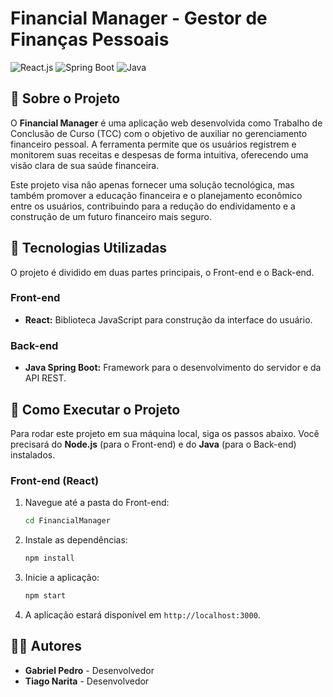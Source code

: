 # Financial Manager - Gestor de Finanças Pessoais

![React.js](https://img.shields.io/badge/Frontend-React-61DAFB?style=flat&logo=react)
![Spring Boot](https://img.shields.io/badge/Backend-Spring%20Boot-6DB33F?style=flat&logo=spring)
![Java](https://img.shields.io/badge/Language-Java-orange?style=flat&logo=java)

## 📌 Sobre o Projeto

O **Financial Manager** é uma aplicação web desenvolvida como Trabalho de Conclusão de Curso (TCC) com o objetivo de auxiliar no gerenciamento financeiro pessoal. A ferramenta permite que os usuários registrem e monitorem suas receitas e despesas de forma intuitiva, oferecendo uma visão clara de sua saúde financeira.

Este projeto visa não apenas fornecer uma solução tecnológica, mas também promover a educação financeira e o planejamento econômico entre os usuários, contribuindo para a redução do endividamento e a construção de um futuro financeiro mais seguro.

## 🚀 Tecnologias Utilizadas

O projeto é dividido em duas partes principais, o Front-end e o Back-end.

### Front-end

- **React:** Biblioteca JavaScript para construção da interface do usuário.

### Back-end

- **Java Spring Boot:** Framework para o desenvolvimento do servidor e da API REST.

## 🔧 Como Executar o Projeto

Para rodar este projeto em sua máquina local, siga os passos abaixo. Você precisará do **Node.js** (para o Front-end) e do **Java** (para o Back-end) instalados.

### Front-end (React)

1.  Navegue até a pasta do Front-end:
    ```bash
    cd FinancialManager
    ```
2.  Instale as dependências:
    ```bash
    npm install
    ```
3.  Inicie a aplicação:
    ```bash
    npm start
    ```
4.  A aplicação estará disponível em `http://localhost:3000`.


## 👨‍💻 Autores

- **Gabriel Pedro** - Desenvolvedor 
- **Tiago Narita** - Desenvolvedor
